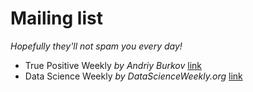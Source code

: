 # Mailing list
*Hopefully they'll not spam you every day!*

- True Positive Weekly *by Andriy Burkov* [link](http://www.mlebook.com/wiki/doku.php)
- Data Science Weekly *by DataScienceWeekly.org* [link](https://www.datascienceweekly.org/)
